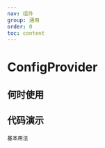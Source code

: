```yaml
---
nav: 组件
group: 通用
order: 0
toc: content
---
```


# ConfigProvider


## 何时使用

## 代码演示

<code src="../../packages/ui/examples/config-provider/basic.tsx">基本用法</code>
